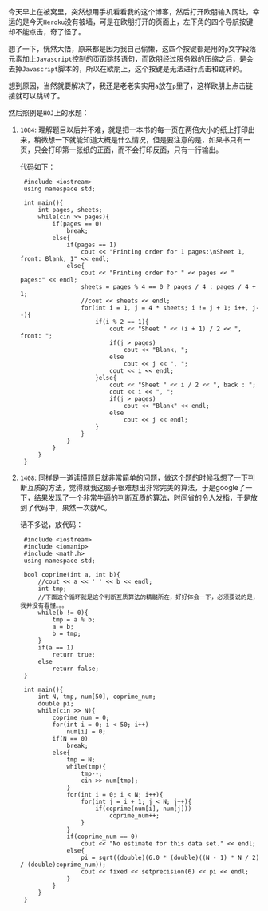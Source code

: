 今天早上在被窝里，突然想用手机看看我的这个博客，然后打开欧朋输入网址，幸运的是今天```Heroku```没有被墙，可是在欧朋打开的页面上，左下角的四个导航按键却不能点击，奇了怪了。  

想了一下，恍然大悟，原来都是因为我自己偷懒，这四个按键都是用的```p```文字段落元素加上```Javascript```控制的页面跳转语句，而欧朋经过服务器的压缩之后，是会去掉```Javascript```脚本的，所以在欧朋上，这个按键是无法进行点击和跳转的。  

想到原因，当然就要解决了，我还是老老实实用```a```放在```p```里了，这样欧朋上点击链接就可以跳转了。  

然后照例是```HOJ```上的水题：  

1. ```1084```: 理解题目以后并不难，就是把一本书的每一页在两倍大小的纸上打印出来，稍微想一下就能知道大概是什么情况，但是要注意的是，如果书只有一页，只会打印第一张纸的正面，而不会打印反面，只有一行输出。  
   
   代码如下：
   
        #include <iostream>
        using namespace std;

        int main(){
            int pages, sheets;
            while(cin >> pages){
                if(pages == 0)
                    break;
                else{
                    if(pages == 1)
                        cout << "Printing order for 1 pages:\nSheet 1, front: Blank, 1" << endl;
                    else{
                        cout << "Printing order for " << pages << " pages:" << endl;
                        sheets = pages % 4 == 0 ? pages / 4 : pages / 4 + 1;
                        //cout << sheets << endl;
                        for(int i = 1, j = 4 * sheets; i != j + 1; i++, j--){
                            if(i % 2 == 1){
                                cout << "Sheet " << (i + 1) / 2 << ", front: ";
                                if(j > pages)
                                    cout << "Blank, ";
                                else
                                    cout << j << ", ";
                                cout << i << endl;
                            }else{
                                cout << "Sheet " << i / 2 << ", back : ";
                                cout << i << ", ";
                                if(j > pages)
                                    cout << "Blank" << endl;
                                else
                                    cout << j << endl;
                            }
                        }
                    }
                }
            }
        }
		
2. ```1408```: 同样是一道读懂题目就非常简单的问题，做这个题的时候我想了一下判断互质的方法，觉得就我这脑子很难想出非常完美的算法，于是google了一下，结果发现了一个非常牛逼的判断互质的算法，时间省的令人发指，于是放到了代码中，果然一次就```AC```。  

	话不多说，放代码：
	
        #include <iostream>
        #include <iomanip>
        #include <math.h>
        using namespace std;
        
        bool coprime(int a, int b){
            //cout << a << ' ' << b << endl;
            int tmp;
            //下面这个循环就是这个判断互质算法的精髓所在，好好体会一下，必须要说的是，我并没有看懂。。。
            while(b != 0){
                tmp = a % b;
                a = b;
                b = tmp;
            }
            if(a == 1)
                return true;
            else
                return false;
        }

        int main(){
            int N, tmp, num[50], coprime_num;
            double pi;
            while(cin >> N){
                coprime_num = 0;
                for(int i = 0; i < 50; i++)
                    num[i] = 0;
                if(N == 0)
                    break;
                else{
                    tmp = N;
                    while(tmp){
                        tmp--;
                        cin >> num[tmp];
                    }
                    for(int i = 0; i < N; i++){
                        for(int j = i + 1; j < N; j++){
                            if(coprime(num[i], num[j]))
                                coprime_num++;
                        }
                    }
                    if(coprime_num == 0)
                        cout << "No estimate for this data set." << endl;
                    else{
                        pi = sqrt((double)(6.0 * (double)((N - 1) * N / 2) / (double)coprime_num));
                        cout << fixed << setprecision(6) << pi << endl;
                    }
                }
            }
        }
